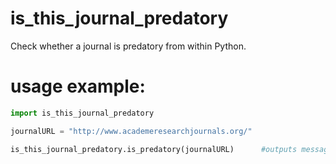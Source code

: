 # is_this_journal_predatory
Check whether a journal is predatory from within Python.


# usage example:
```python
import is_this_journal_predatory 

journalURL = "http://www.academeresearchjournals.org/"

is_this_journal_predatory.is_predatory(journalURL)      #outputs message about whether the input URL is predatory
```
